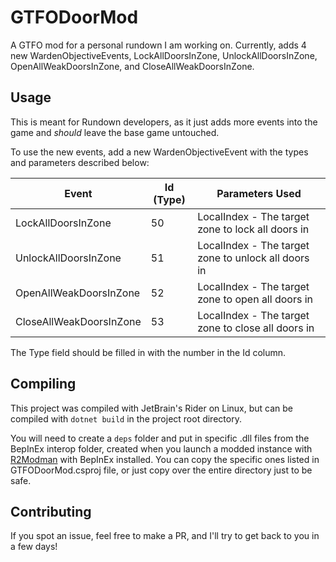# GTFODoorMod

A GTFO mod for a personal rundown I am working on. Currently, adds 4 new WardenObjectiveEvents, LockAllDoorsInZone, UnlockAllDoorsInZone, OpenAllWeakDoorsInZone, and CloseAllWeakDoorsInZone.

## Usage

This is meant for Rundown developers, as it just adds more events into the game and *should* leave the base game untouched.

To use the new events, add a new WardenObjectiveEvent with the types and parameters described below:

| Event                    | Id (Type) | Parameters Used                                     |
|--------------------------|-----------|-----------------------------------------------------|
| LockAllDoorsInZone       | 50        | LocalIndex - The target zone to lock all doors in   |
| UnlockAllDoorsInZone     | 51        | LocalIndex - The target zone to unlock all doors in |
| OpenAllWeakDoorsInZone   | 52        | LocalIndex - The target zone to open all doors in   |
| CloseAllWeakDoorsInZone  | 53        | LocalIndex - The target zone to close all doors in  |

The Type field should be filled in with the number in the Id column.

## Compiling

This project was compiled with JetBrain's Rider on Linux, but can be compiled with `dotnet build` in the project root directory.

You will need to create a `deps` folder and put in specific .dll files from the BepInEx interop folder, created when you launch a modded instance with [R2Modman](https://thunderstore.io/package/ebkr/r2modman/) with BepInEx installed. You can copy the specific ones listed in GTFODoorMod.csproj file, or just copy over the entire directory just to be safe.

## Contributing

If you spot an issue, feel free to make a PR, and I'll try to get back to you in a few days!
